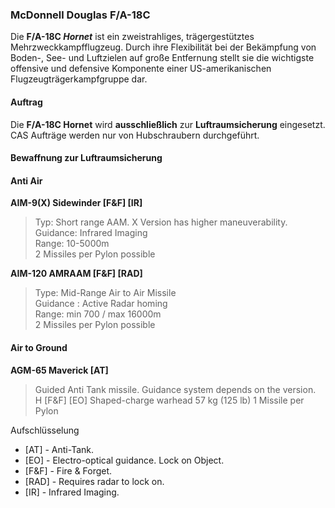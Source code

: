 ### McDonnell Douglas F/A-18C

Die **F/A-18C *Hornet*** ist ein zweistrahliges, trägergestütztes Mehrzweckkampfflugzeug.
Durch ihre Flexibilität bei der Bekämpfung von Boden-, See- und Luftzielen auf große Entfernung stellt sie die wichtigste offensive und defensive Komponente einer US-amerikanischen Flugzeugträgerkampfgruppe dar.

#### Auftrag

Die **F/A-18C Hornet** wird **ausschließlich** zur **Luftraumsicherung** eingesetzt.  
CAS Aufträge werden nur von Hubschraubern durchgeführt.

#### Bewaffnung zur Luftraumsicherung

#### **Anti Air**  

**AIM-9(X) Sidewinder \[F\&F\] \[IR\]**

> Typ: Short range AAM. X Version has higher maneuverability.  
> Guidance: Infrared Imaging  
> Range: 10-5000m  
> 2 Missiles per Pylon possible

**AIM-120 AMRAAM \[F\&F\] \[RAD\]**

> Type: Mid-Range Air to Air Missile   
> Guidance : Active Radar homing  
> Range: min 700 / max 16000m  
> 2 Missiles per Pylon possible

#### **Air to Ground**  

**AGM-65 Maverick \[AT\]**  
> Guided Anti Tank missile. Guidance system depends on the version.  
> H \[F\&F\] \[EO\] Shaped-charge warhead 57 kg (125 lb) 1 Missile per Pylon  

Aufschlüsselung

* \[AT\] \- Anti-Tank.  
* \[EO\] \- Electro-optical guidance. Lock on Object.  
* \[F\&F\] \- Fire & Forget.  
* \[RAD\] \- Requires radar to lock on.  
* \[IR\] \- Infrared Imaging.

